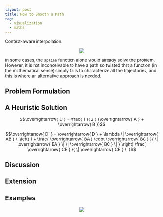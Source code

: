 ```yaml
---
layout: post
title: How to Smooth a Path
tag:
  - visualization
  - maths
---
```


Context-aware interpolation.

<p align="center">
  <img src="https://shawenyao.github.io/R/output/plot1.svg" />
</p>

In some cases, the `spline` function alone would already solve the problem. However, it is not inconceivable to have a path so twisted that a function (in the mathematical sense) simply fails to characterize all the trajectories, and this is where an alternative approach is needed.

## Problem Formulation

## A Heuristic Solution

$$\overrightarrow{ D } = \frac{ 1 }{ 2 } (\overrightarrow{ A } + \overrightarrow{ B })$$

$$\overrightarrow{ D' } = \overrightarrow{ D } + \lambda \| \overrightarrow{ AB } \| \left( 1 + \frac{ \overrightarrow{ BA } \cdot \overrightarrow{ BC } }{ \| \overrightarrow{ BA } \| \| \overrightarrow{ BC } \| } \right) \frac{ \overrightarrow{ CE } }{ \| \overrightarrow{ CE } \| }$$

## Discussion

## Extension

## Examples
<p align="center">
  <img src="https://shawenyao.github.io/R/output/plot_example.svg" />
</p>
